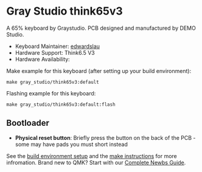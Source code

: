 # Gray Studio think65v3

 A 65% keyboard by Graystudio. PCB designed and manufactured by DEMO Studio.

 * Keyboard Maintainer: [edwardslau](https://github.com/edwardslau)
 * Hardware Support: Think6.5 V3
 * Hardware Availability:

 Make example for this keyboard (after setting up your build environment):

    make gray_studio/think65v3:default

 Flashing example for this keyboard:

    make gray_studio/think65v3:default:flash

## Bootloader

* **Physical reset button**: Briefly press the button on the back of the PCB - some may have pads you must short instead

See the [build environment setup](https://docs.qmk.fm/#/getting_started_build_tools) and the [make instructions](https://docs.qmk.fm/#/getting_started_make_guide) for more infromation. Brand new to QMK? Start with our [Complete Newbs Guide](https://docs.qmk.fm/#/newbs).